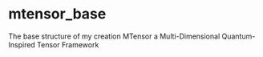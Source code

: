 # mtensor_base
The base structure of my creation MTensor a Multi-Dimensional Quantum-Inspired Tensor Framework
